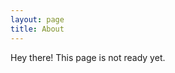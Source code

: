 ```yaml
---
layout: page
title: About
---
```


<p class="message">
  Hey there! This page is not ready yet.
</p>